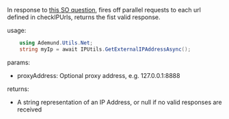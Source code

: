 In response to [this SO question](https://stackoverflow.com/questions/3253701/get-public-external-ip-address), 
fires off parallel requests to each url defined in checkIPUrls, returns the fist valid response.

usage:
```c#
	using Ademund.Utils.Net;
	string myIp = await IPUtils.GetExternalIPAddressAsync();
```
	
params:
 - proxyAddress: Optional proxy address, e.g. 127.0.0.1:8888

 returns: 
  - A string representation of an IP Address, or null if no valid responses are received

